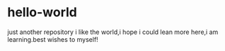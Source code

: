 # hello-world
just another repository
i like the world,i hope i could lean more here,i am learning.best wishes to myself!
